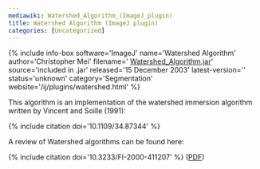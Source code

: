 ```yaml
---
mediawiki: Watershed_Algorithm_(ImageJ_plugin)
title: Watershed Algorithm (ImageJ plugin)
categories: [Uncategorized]
---
```


{% include info-box software='ImageJ' name='Watershed Algorithm' author='Christopher Mei' filename=' [Watershed_Algorithm.jar](/ij/plugins/download/jars/Watershed_Algorithm.jar)' source='included in .jar' released='15 December 2003' latest-version='' status='unknown' category='Segmentation' website='/ij/plugins/watershed.html' %}

This algorithm is an implementation of the watershed immersion algorithm written by Vincent and Soille (1991):

{% include citation doi='10.1109/34.87344' %}

A review of Watershed algorithms can be found here:

{% include citation doi='10.3233/FI-2000-411207' %} ([PDF](http://www.cs.rug.nl/~roe/publications/parwshed.pdf))

